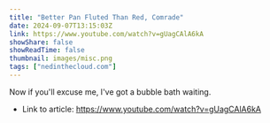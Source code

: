 ```yaml
---
title: "Better Pan Fluted Than Red, Comrade"
date: 2024-09-07T13:15:03Z
link: https://www.youtube.com/watch?v=gUagCAlA6kA
showShare: false
showReadTime: false
thumbnail: images/misc.png
tags: ["nedinthecloud.com"]
---
```

Now if you'll excuse me, I've got a bubble bath waiting.

- Link to article: https://www.youtube.com/watch?v=gUagCAlA6kA